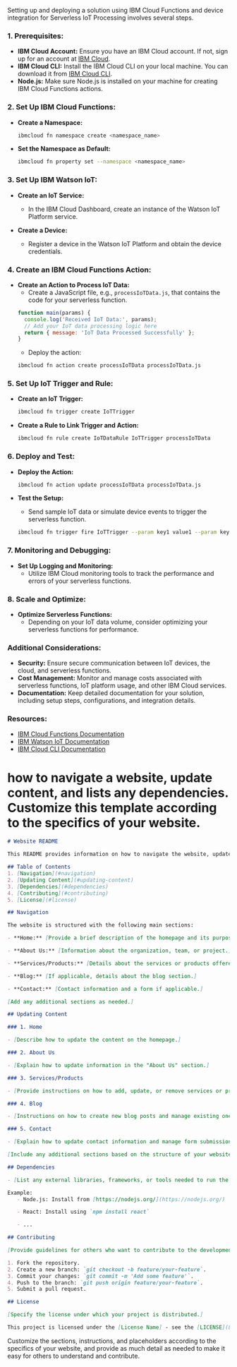 Setting up and deploying a solution using IBM Cloud Functions and device integration for Serverless IoT Processing involves several steps. 

### 1. Prerequisites:

- **IBM Cloud Account:** Ensure you have an IBM Cloud account. If not, sign up for an account at [IBM Cloud](https://cloud.ibm.com/).
- **IBM Cloud CLI:** Install the IBM Cloud CLI on your local machine. You can download it from [IBM Cloud CLI](https://cloud.ibm.com/docs/cli).
- **Node.js:** Make sure Node.js is installed on your machine for creating IBM Cloud Functions actions.

### 2. Set Up IBM Cloud Functions:

- **Create a Namespace:**

  ```bash
  ibmcloud fn namespace create <namespace_name>
  ```

- **Set the Namespace as Default:**
  ```bash
  ibmcloud fn property set --namespace <namespace_name>
  ```

### 3. Set Up IBM Watson IoT:

- **Create an IoT Service:**
  - In the IBM Cloud Dashboard, create an instance of the Watson IoT Platform service.

- **Create a Device:**
  - Register a device in the Watson IoT Platform and obtain the device credentials.

### 4. Create an IBM Cloud Functions Action:

- **Create an Action to Process IoT Data:**
  - Create a JavaScript file, e.g., `processIoTData.js`, that contains the code for your serverless function.
  ```javascript
  function main(params) {
    console.log('Received IoT Data:', params);
    // Add your IoT data processing logic here
    return { message: 'IoT Data Processed Successfully' };
  }
  ```
  - Deploy the action:
  ```bash
  ibmcloud fn action create processIoTData processIoTData.js
  ```

### 5. Set Up IoT Trigger and Rule:

- **Create an IoT Trigger:**
  ```bash
  ibmcloud fn trigger create IoTTrigger
  ```

- **Create a Rule to Link Trigger and Action:**
  ```bash
  ibmcloud fn rule create IoTDataRule IoTTrigger processIoTData
  ```

### 6. Deploy and Test:

- **Deploy the Action:**
  ```bash
  ibmcloud fn action update processIoTData processIoTData.js
  ```

- **Test the Setup:**
  - Send sample IoT data or simulate device events to trigger the serverless function.
  ```bash
  ibmcloud fn trigger fire IoTTrigger --param key1 value1 --param key2 value2
  ```

### 7. Monitoring and Debugging:

- **Set Up Logging and Monitoring:**
  - Utilize IBM Cloud monitoring tools to track the performance and errors of your serverless functions.

### 8. Scale and Optimize:

- **Optimize Serverless Functions:**
  - Depending on your IoT data volume, consider optimizing your serverless functions for performance.

### Additional Considerations:

- **Security:** Ensure secure communication between IoT devices, the cloud, and serverless functions.
- **Cost Management:** Monitor and manage costs associated with serverless functions, IoT platform usage, and other IBM Cloud services.
- **Documentation:** Keep detailed documentation for your solution, including setup steps, configurations, and integration details.

### Resources:

- [IBM Cloud Functions Documentation](https://cloud.ibm.com/docs/openwhisk/)
- [IBM Watson IoT Documentation](https://cloud.ibm.com/docs/internet-of-things)
- [IBM Cloud CLI Documentation](https://github.com/Leena9345/Naan_Mudhalvan_Cloud/edit/main/README.md)
# how to navigate a website, update content, and lists any dependencies. Customize this template according to the specifics of your website.

```markdown
# Website README

This README provides information on how to navigate the website, update its content, and lists any dependencies you might need.

## Table of Contents
1. [Navigation](#navigation)
2. [Updating Content](#updating-content)
3. [Dependencies](#dependencies)
4. [Contributing](#contributing)
5. [License](#license)

## Navigation

The website is structured with the following main sections:

- **Home:** [Provide a brief description of the homepage and its purpose.]

- **About Us:** [Information about the organization, team, or project.]

- **Services/Products:** [Details about the services or products offered.]

- **Blog:** [If applicable, details about the blog section.]

- **Contact:** [Contact information and a form if applicable.]

[Add any additional sections as needed.]

## Updating Content

### 1. Home

- [Describe how to update the content on the homepage.]

### 2. About Us

- [Explain how to update information in the "About Us" section.]

### 3. Services/Products

- [Provide instructions on how to add, update, or remove services or products.]

### 4. Blog

- [Instructions on how to create new blog posts and manage existing ones.]

### 5. Contact

- [Explain how to update contact information and manage form submissions.]

[Include any additional sections based on the structure of your website.]

## Dependencies

- [List any external libraries, frameworks, or tools needed to run the website. Include installation instructions if necessary.]

Example:
   - Node.js: Install from [https://nodejs.org/](https://nodejs.org/)

   - React: Install using `npm install react`

   - ...

## Contributing

[Provide guidelines for others who want to contribute to the development or improvement of the website.]

1. Fork the repository.
2. Create a new branch: `git checkout -b feature/your-feature`.
3. Commit your changes: `git commit -m 'Add some feature'`.
4. Push to the branch: `git push origin feature/your-feature`.
5. Submit a pull request.

## License

[Specify the license under which your project is distributed.]

This project is licensed under the [License Name] - see the [LICENSE](LICENSE) file for details.
```

Customize the sections, instructions, and placeholders according to the specifics of your website, and provide as much detail as needed to make it easy for others to understand and contribute.

